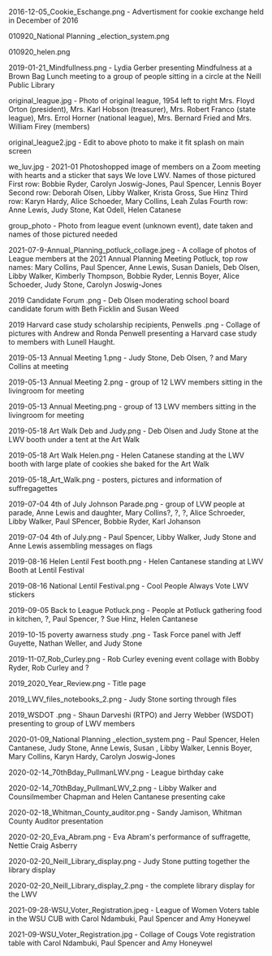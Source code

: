 2016-12-05_Cookie_Eschange.png - Advertisment for cookie exchange held in December of 2016

010920_National Planning _election_system.png

010920_helen.png

2019-01-21_Mindfullness.png - Lydia Gerber presenting Mindfulness at a Brown Bag Lunch meeting to a group of people sitting in a circle at the Neill Public Library

original_league.jpg - Photo of original league, 1954 left to right Mrs. Floyd Orton (president), Mrs. Karl Hobson (treasurer), Mrs. Robert Franco (state league), Mrs. Errol Horner (national league), Mrs. Bernard Fried and Mrs. William Firey (members)

original_league2.jpg - Edit to above photo to make it fit splash on main screen

we_luv.jpg - 2021-01 Photoshopped image of members on a Zoom meeting with hearts and a sticker that says We love LWV.  Names of those pictured  First row: Bobbie Ryder, Carolyn Joswig-Jones, Paul Spencer, Lennis Boyer  Second row: Deborah Olsen, Libby Walker, Krista Gross, Sue Hinz Third row: Karyn Hardy, Alice Schoeder, Mary Collins, Leah Zulas Fourth row: Anne Lewis, Judy Stone, Kat Odell, Helen Catanese

group_photo - Photo from league event (unknown event), date taken and names of those pictured needed

2021-07-9-Annual_Planning_potluck_collage.jpeg - A collage of photos of League members at the 2021 Annual Planning Meeting Potluck, top row names: Mary Collins, Paul Spencer, Anne Lewis, Susan Daniels, Deb Olsen, Libby Walker, Kimberly Thompson, Bobbie Ryder, Lennis Boyer, Alice Schoeder, Judy Stone, Carolyn Joswig-Jones

2019 Candidate Forum .png - Deb Olsen moderating school board candidate forum with Beth Ficklin and Susan Weed

2019 Harvard case study scholarship recipients, Penwells .png - Collage of pictures with Andrew and Ronda Penwell presenting a Harvard case study to members with Lunell Haught.

2019-05-13 Annual Meeting 1.png - Judy Stone, Deb Olsen, ? and Mary Collins at meeting

2019-05-13 Annual Meeting 2.png - group of 12 LWV members sitting in the livingroom for meeting

2019-05-13 Annual Meeting.png - group of 13 LWV members sitting in the livingroom for meeting

2019-05-18 Art Walk Deb and Judy.png - Deb Olsen and Judy Stone at the LWV booth under a tent at the Art Walk

2019-05-18 Art Walk Helen.png - Helen Catanese standing at the LWV booth with large plate of cookies she baked for the Art Walk

2019-05-18_Art_Walk.png - posters, pictures and information of suffregagettes

2019-07-04 4th of July Johnson Parade.png - group of LVW people at parade, Anne Lewis and daughter, Mary Collins?, ?, ?, Alice Schroeder, Libby Walker, Paul SPencer, Bobbie Ryder, Karl Johanson

2019-07-04 4th of July.png - Paul Spencer, Libby Walker, Judy Stone and Anne Lewis assembling messages on flags

2019-08-16 Helen Lentil Fest booth.png - Helen Cantanese standing at LWV Booth at Lentil Festival

2019-08-16 National Lentil Festival.png - Cool People Always Vote LWV stickers

2019-09-05 Back to League Potluck.png - People at Potluck gathering food in kitchen, ?, Paul Spencer, ? Sue Hinz, Helen Cantanese

2019-10-15 poverty awarness study .png - Task Force panel with Jeff Guyette, Nathan Weller, and Judy Stone

2019-11-07_Rob_Curley.png - Rob Curley evening event collage with Bobby Ryder, Rob Curley and ?

2019_2020_Year_Review.png - Title page

2019_LWV_files_notebooks_2.png - Judy Stone sorting through files

2019_WSDOT .png - Shaun Darveshi (RTPO) and Jerry Webber (WSDOT) presenting to group of LWV members

2020-01-09_National Planning _election_system.png - Paul Spencer, Helen Cantanese, Judy Stone, Anne Lewis, Susan , Libby Walker, Lennis Boyer, Mary Collins, Karyn Hardy, Carolyn Joswig-Jones

2020-02-14_70thBday_PullmanLWV.png - League birthday cake

2020-02-14_70thBday_PullmanLWV_2.png - Libby Walker and Counsilmember Chapman and Helen Cantanese presenting cake

2020-02-18_Whitman_County_auditor.png - Sandy Jamison, Whitman County Auditor presentation

2020-02-20_Eva_Abram.png - Eva Abram's performance of suffragette, Nettie Craig Asberry

2020-02-20_Neill_Library_display.png - Judy Stone putting together the library display

2020-02-20_Neill_Library_display_2.png - the complete library display for the LWV 



2021-09-28-WSU_Voter_Registration.jpeg - League of Women Voters table in the WSU CUB with Carol Ndambuki, Paul Spencer and Amy Honeywel

2021-09-WSU_Voter_Registration.jpg - Collage of Cougs Vote registration table with Carol Ndambuki, Paul Spencer and Amy Honeywel


